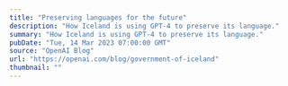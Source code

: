 ```yaml
---
title: "Preserving languages for the future"
description: "How Iceland is using GPT-4 to preserve its language."
summary: "How Iceland is using GPT-4 to preserve its language."
pubDate: "Tue, 14 Mar 2023 07:00:00 GMT"
source: "OpenAI Blog"
url: "https://openai.com/blog/government-of-iceland"
thumbnail: ""
---
```


